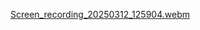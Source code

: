 [Screen_recording_20250312_125904.webm](https://github.com/user-attachments/assets/1e36874d-f5e6-4ec7-aef9-0412efe6f231)
